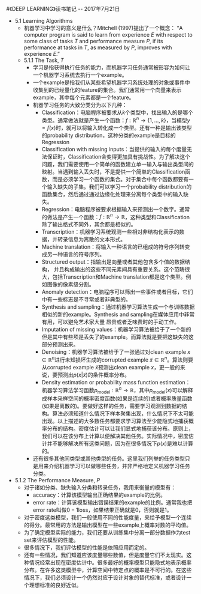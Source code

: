 #《DEEP LEARNING》读书笔记 -- 2017年7月21日
* 5.1 Learning Algorithms
    * 机器学习中学习的意义是什么？Mitchell (1997)提出了一个概念： “A computer program is said to learn from experience $E$ with respect to some class of tasks $T$ and performance measure $P$, if its performance at tasks in $T$, as measured by $P$, improves with experience $E$.”
    * 5.1.1 The Task, $T$
        * 学习是指获得执行任务的能力，而机器学习任务通常被形容为如何让一个机器学习系统去执行一个example。
        * 一个example是指我们从某些希望机器学习系统处理的对象或事件中收集到的已经量化的feature的集合。我们通常用一个向量来表示example，其中每个元素都是一个feature。
        * 机器学习任务的大致分类分为以下几种：
            * Classification：电脑程序被要求从$k$个类型中，找出输入的是哪个类型。通常做法就是产生一个函数：$f : \mathbb{R}^{n} \to \lbrace 1,\dots,k\rbrace$，当模型$y=f(x)$时，就可以将输入转化成一个类型。还有一种是输出该类型的probability distribution，这种分类的example是目标的Regression
            * Classification with missing inputs：当提供的输入的每个度量无法保证时，Classification会变得更加具有挑战性。为了解决这个问题，我们需要使用一个简单的函数建立单一输入与输出类型间的映射。当遇到输入丢失时，不是提供一个简单的Classification函数，而是必须学习一个函数的集合。对于集合中每个函数都要有一个输入缺失的子集。我们可以学习一个probability distribution的函数集合，然后通过通过边缘化处理来分离每个类型中的输入缺失。
            * Regression：电脑程序被要求根据输入来预测出一个数字。通常的做法是产生一个函数：$f : \mathbb{R}^{n} \to \mathbb{R}$，这种类型和Classification除了输出格式不同外，其余都是相似的。
            * Transcription：机器学习系统观测一些相对非结构化表示的数据，并转录信息为离散的文本形式。
            * Machine translation：将输入一种语言的已组成的符号序列转变成另一种语言的符号序列。
            * Structured output：指输出是向量或者其他包含多个值的数据结构， 并且构成输出的这些不同元素间具有重要关系。这个范畴很大，包括Transcription和Machine translation都是这个类型。例如图像的像素级分割。
            * Anomaly detection：电脑程序可以筛出一些事件或者目标，它们中有一些标志是不寻常或者非典型的。
            * Synthesis and sampling：通过机器学习算法生成一个与训练数据相似的新的example。Synthesis and sampling在媒体应用中非常有用，可以避免艺术家大量 昂贵或者乏味费时的手动工作。
            * Imputation of missing values：机器学习算法被给于了一个新的但是其中有些项是丢失了的example。而算法就是要把这缺失的这部分预测出来。
            * Denoising：机器学习算法被给于了一张通过对clean example $x\in\mathbb{R}^{n}$进行未知损坏生成的corrupted example $\tilde{x}\in\mathbb{R}^{n}$。算法则要从corrupted example $\tilde{x}$预测出clean example $x$，更一般的来说，要预测出$p(x|\tilde{x})$的条件概率分布。
            * Density estimation or probability mass function estimation：机器学习算法学习函数$p_{\mathrm{model}}:\mathbb{R}^{n}\to\mathbb{R}$，其中$p_{\mathrm{model}}(x)$可以解释成样本采样空间的概率密度函数(如果是连续的)或者概率质量函数(如果是离散的)。要做好这样的任务，需要学习观测到数据的结构。算法必须知道什么情况下样本聚集出现，什么情况下不太可能出现。以上描述的大多数任务都要求学习算法至少能隐式地捕获概率分布的结构。密度估计可以让我们显式地捕获该分布。原则上，我们可以在该分布上计算以便解决其他任务。实际情况中，密度估计并不能够解决所有这类问题，因为在很多情况下$p(x)$是难以计算的。
        * 还有很多其他同类型或其他类型的任务。这里我们列举的任务类型只是用来介绍机器学习可以做哪些任务，并非严格地定义机器学习任务分类。
* 5.1.2 The Performance Measure, $P$
    * 对于诸如分类、缺失输入分类和转录任务，我用来衡量的模型有：
        * accuracy：计算该模型输出正确结果的example的比例。
        * error rate：计算该模型输出错误结果的example的比例。通常我也把error rate叫做$0-1$loss，如果结果正确就是0，否则就是1。
    * 对于密度这类模型，我们一般使用不同的性能度量，来给予模型一个连续的得分。最常用的方法是输出模型在一些example上概率对数的平均值。
    * 为了确定模型实际的能力，我们还要从训练集中分离一部分数据作为test set来评估模型的性能。
    * 很多情况下，我们评估模型的性能是依照应用而定的。
    * 还有一些情况，我们知道应该度量哪些数值，但是度量它们不太现实。这种情况经常出现在密度估计中。很多最好的概率模型只能隐式地表示概率分布。在许多这类模型中，计算空间中特定点的概率是不可行的。在这些情况下，我们必须设计一个仍然对应于设计对象的替代标准，或者设计一个理想标准的良好近似。